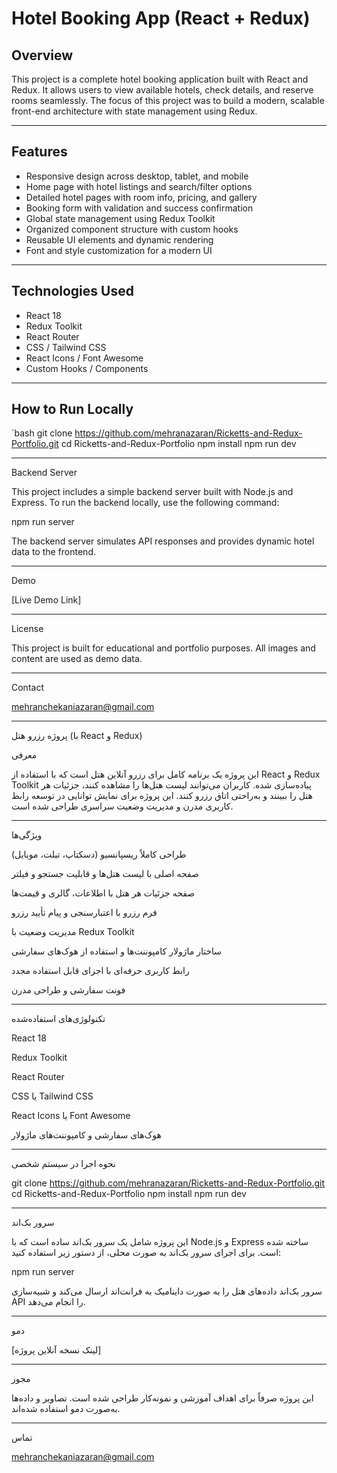 # Hotel Booking App (React + Redux)

## Overview

This project is a complete hotel booking application built with React and Redux. It allows users to view available hotels, check details, and reserve rooms seamlessly. The focus of this project was to build a modern, scalable front-end architecture with state management using Redux.

---

## Features

- Responsive design across desktop, tablet, and mobile  
- Home page with hotel listings and search/filter options  
- Detailed hotel pages with room info, pricing, and gallery  
- Booking form with validation and success confirmation  
- Global state management using Redux Toolkit  
- Organized component structure with custom hooks  
- Reusable UI elements and dynamic rendering  
- Font and style customization for a modern UI

---

## Technologies Used

- React 18  
- Redux Toolkit  
- React Router  
- CSS / Tailwind CSS  
- React Icons / Font Awesome  
- Custom Hooks / Components  

---

## How to Run Locally

`bash
git clone https://github.com/mehranazaran/Ricketts-and-Redux-Portfolio.git
cd Ricketts-and-Redux-Portfolio
npm install
npm run dev


---

Backend Server

This project includes a simple backend server built with Node.js and Express.
To run the backend locally, use the following command:

npm run server

The backend server simulates API responses and provides dynamic hotel data to the frontend.


---

Demo

[Live Demo Link] <!-- Add your GitHub Pages / Netlify link here -->


---

License

This project is built for educational and portfolio purposes. All images and content are used as demo data.


---

Contact

mehranchekaniazaran@gmail.com


---

پروژه رزرو هتل (با React و Redux)

معرفی

این پروژه یک برنامه کامل برای رزرو آنلاین هتل است که با استفاده از React و Redux Toolkit پیاده‌سازی شده. کاربران می‌توانند لیست هتل‌ها را مشاهده کنند، جزئیات هر هتل را ببینند و به‌راحتی اتاق رزرو کنند. این پروژه برای نمایش توانایی در توسعه رابط کاربری مدرن و مدیریت وضعیت سراسری طراحی شده است.


---

ویژگی‌ها

طراحی کاملاً ریسپانسیو (دسکتاپ، تبلت، موبایل)

صفحه اصلی با لیست هتل‌ها و قابلیت جستجو و فیلتر

صفحه جزئیات هر هتل با اطلاعات، گالری و قیمت‌ها

فرم رزرو با اعتبارسنجی و پیام تأیید رزرو

مدیریت وضعیت با Redux Toolkit

ساختار ماژولار کامپوننت‌ها و استفاده از هوک‌های سفارشی

رابط کاربری حرفه‌ای با اجزای قابل استفاده مجدد

فونت سفارشی و طراحی مدرن



---

تکنولوژی‌های استفاده‌شده

React 18

Redux Toolkit

React Router

CSS یا Tailwind CSS

React Icons یا Font Awesome

هوک‌های سفارشی و کامپوننت‌های ماژولار



---

نحوه اجرا در سیستم شخصی

git clone https://github.com/mehranazaran/Ricketts-and-Redux-Portfolio.git
cd Ricketts-and-Redux-Portfolio
npm install
npm run dev


---

سرور بک‌اند

این پروژه شامل یک سرور بک‌اند ساده است که با Node.js و Express ساخته شده است.
برای اجرای سرور بک‌اند به صورت محلی، از دستور زیر استفاده کنید:

npm run server

سرور بک‌اند داده‌های هتل را به صورت داینامیک به فرانت‌اند ارسال می‌کند و شبیه‌سازی API را انجام می‌دهد.


---

دمو

[لینک نسخه آنلاین پروژه] <!-- وقتی آماده شد، اینجا قرار بده -->


---

مجوز

این پروژه صرفاً برای اهداف آموزشی و نمونه‌کار طراحی شده است. تصاویر و داده‌ها به‌صورت دمو استفاده شده‌اند.


---

تماس

mehranchekaniazaran@gmail.com
